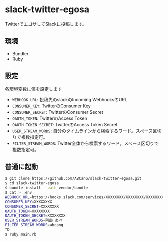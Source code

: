 slack-twitter-egosa
===

TwitterでエゴサしてSlackに投稿します。

## 環境
* Bundler
* Ruby

## 設定
各環境変数に値を設定します

* `WEBHOOK_URL`: 投稿先のslackのIncoming WebhooksのURL
* `CONSUMER_KEY`: TwitterのConsumer Key
* `CONSUMER_SECRET`: TwitterのConsumer Secret
* `OAUTH_TOKEN`: TwitterのAccess Token
* `OAUTH_TOKEN_SECRET`: TwitterのAccess Token Secret
* `USER_STREAM_WORDS`: 自分のタイムラインから検索するワード。スペース区切りで複数指定可。
* `FILTER_STREAM_WORDS`: Twitter全体から検索するワード。スペース区切りで複数指定可。


## 普通に起動

```bash
$ git clone https://github.com/ABCanG/slack-twitter-egosa.git
$ cd slack-twitter-egosa
$ bundle install --path vendor/bundle
$ cat > .env
WEBHOOK_URL=https://hooks.slack.com/services/XXXXXXXX/XXXXXXXX/XXXXXXXX
CONSUMER_KEY=XXXXXXXX
CONSUMER_SECRET=XXXXXXXX
OAUTH_TOKEN=XXXXXXXX
OAUTH_TOKEN_SECRET=XXXXXXXX
USER_STREAM_WORDS=阿部 あべ
FILTER_STREAM_WORDS=abcang
^D
$ ruby main.rb
```
